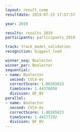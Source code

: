 ```yaml
---
layout: result_comp
resultdate: 2019-07-23 17:57:57

year: 2019

results: results_2019
participants: participants_2019

track: track_model_validation
recognition: biggest_lead

winner_seq: Boolector
winner_par: Boolector
sequential:
- name: Boolector
  second: CVC4-mv
  correctScore: 1.00265623
  timeScore: 1.44376058
  division: QF_BV
parallel:
- name: Boolector
  second: CVC4-mv
  correctScore: 1.00265623
  timeScore: 1.44177292
  division: QF_BV
---
```

